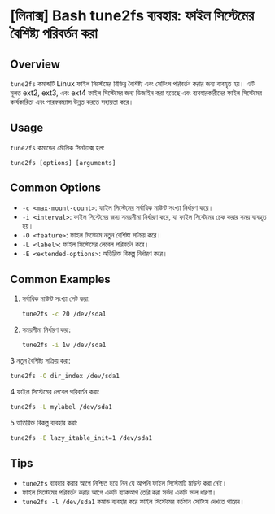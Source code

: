 # [লিনাক্স] Bash tune2fs ব্যবহার: ফাইল সিস্টেমের বৈশিষ্ট্য পরিবর্তন করা

## Overview
`tune2fs` কমান্ডটি Linux ফাইল সিস্টেমের বিভিন্ন বৈশিষ্ট্য এবং সেটিংস পরিবর্তন করার জন্য ব্যবহৃত হয়। এটি মূলত ext2, ext3, এবং ext4 ফাইল সিস্টেমের জন্য ডিজাইন করা হয়েছে এবং ব্যবহারকারীদের ফাইল সিস্টেমের কার্যকারিতা এবং পারফরম্যান্স উন্নত করতে সহায়তা করে।

## Usage
`tune2fs` কমান্ডের মৌলিক সিনট্যাক্স হল:

```
tune2fs [options] [arguments]
```

## Common Options
- `-c <max-mount-count>`: ফাইল সিস্টেমের সর্বাধিক মাউন্ট সংখ্যা নির্ধারণ করে।
- `-i <interval>`: ফাইল সিস্টেমের জন্য সময়সীমা নির্ধারণ করে, যা ফাইল সিস্টেমের চেক করার সময় ব্যবহৃত হয়।
- `-O <feature>`: ফাইল সিস্টেমে নতুন বৈশিষ্ট্য সক্রিয় করে।
- `-L <label>`: ফাইল সিস্টেমের লেবেল পরিবর্তন করে।
- `-E <extended-options>`: অতিরিক্ত বিকল্প নির্ধারণ করে।

## Common Examples
1. সর্বাধিক মাউন্ট সংখ্যা সেট করা:
   ```bash
   tune2fs -c 20 /dev/sda1
   ```

2. সময়সীমা নির্ধারণ করা:
   ```bash
   tune2fs -i 1w /dev/sda1
   ```

3 নতুন বৈশিষ্ট্য সক্রিয় করা:
   ```bash
   tune2fs -O dir_index /dev/sda1
   ```

4 ফাইল সিস্টেমের লেবেল পরিবর্তন করা:
   ```bash
   tune2fs -L mylabel /dev/sda1
   ```

5 অতিরিক্ত বিকল্প ব্যবহার করা:
   ```bash
   tune2fs -E lazy_itable_init=1 /dev/sda1
   ```

## Tips
- `tune2fs` ব্যবহার করার আগে নিশ্চিত হয়ে নিন যে আপনি ফাইল সিস্টেমটি মাউন্ট করা নেই।
- ফাইল সিস্টেমের পরিবর্তন করার আগে একটি ব্যাকআপ তৈরি করা সর্বদা একটি ভাল ধারণা।
- `tune2fs -l /dev/sda1` কমান্ড ব্যবহার করে ফাইল সিস্টেমের বর্তমান সেটিংস দেখতে পারেন।